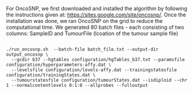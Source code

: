 For OncoSNP, we first downloaded and installed the algorithm by following the instructions given at: https://sites.google.com/site/oncosnp/.
Once the installation was done, we ran OncoSNP on the grid to reduce the computational time. 
We generated 80 batch files - each consisting of two columns: SampleID and TumourFile (lcoation of the tumour sample file)
```shell

./run_oncosnp.sh  --batch-file batch_file.txt --output-dir output_oncosnp \
  --gcdir b37 --hgtables configuration/hgTables_b37.txt --paramsfile configuration/hyperparameters-affy.dat \
  --levelsfile configuration/levels-affy.dat --trainingstatesfile configuration/trainingStates.dat \
  --tumourstatesfile configuration/tumourStates.dat --isdiploid --chr 1 --normalcontentlevels 0:1:0 --allprobes --fulloutput

